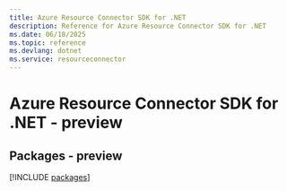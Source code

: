 ```yaml
---
title: Azure Resource Connector SDK for .NET
description: Reference for Azure Resource Connector SDK for .NET
ms.date: 06/18/2025
ms.topic: reference
ms.devlang: dotnet
ms.service: resourceconnector
---
```

# Azure Resource Connector SDK for .NET - preview
## Packages - preview
[!INCLUDE [packages](resource-connector-index.md)]
